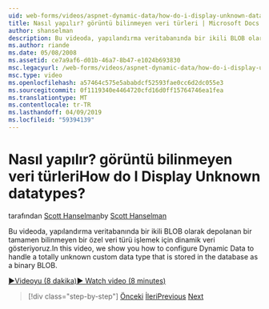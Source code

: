 ```yaml
---
uid: web-forms/videos/aspnet-dynamic-data/how-do-i-display-unknown-datatypes
title: Nasıl yapılır? görüntü bilinmeyen veri türleri | Microsoft Docs
author: shanselman
description: Bu videoda, yapılandırma veritabanında bir ikili BLOB olarak depolanan bir tamamen bilinmeyen bir özel veri türü işlemek için dinamik veri gösteriyoruz.
ms.author: riande
ms.date: 05/08/2008
ms.assetid: ce7a9af6-d01b-46a7-8b47-e1024b693830
msc.legacyurl: /web-forms/videos/aspnet-dynamic-data/how-do-i-display-unknown-datatypes
msc.type: video
ms.openlocfilehash: a57464c575e5ababdcf52593fae0cc6d2dc055e3
ms.sourcegitcommit: 0f1119340e4464720cfd16d0ff15764746ea1fea
ms.translationtype: MT
ms.contentlocale: tr-TR
ms.lasthandoff: 04/09/2019
ms.locfileid: "59394139"
---
```

# <a name="how-do-i-display-unknown-datatypes"></a><span data-ttu-id="c2c69-104">Nasıl yapılır? görüntü bilinmeyen veri türleri</span><span class="sxs-lookup"><span data-stu-id="c2c69-104">How do I Display Unknown datatypes?</span></span>

<span data-ttu-id="c2c69-105">tarafından [Scott Hanselman](https://github.com/shanselman)</span><span class="sxs-lookup"><span data-stu-id="c2c69-105">by [Scott Hanselman](https://github.com/shanselman)</span></span>

<span data-ttu-id="c2c69-106">Bu videoda, yapılandırma veritabanında bir ikili BLOB olarak depolanan bir tamamen bilinmeyen bir özel veri türü işlemek için dinamik veri gösteriyoruz.</span><span class="sxs-lookup"><span data-stu-id="c2c69-106">In this video, we show you how to configure Dynamic Data to handle a totally unknown custom data type that is stored in the database as a binary BLOB.</span></span>

[<span data-ttu-id="c2c69-107">&#9654;Videoyu (8 dakika)</span><span class="sxs-lookup"><span data-stu-id="c2c69-107">&#9654; Watch video (8 minutes)</span></span>](https://channel9.msdn.com/Blogs/ASP-NET-Site-Videos/how-do-i-display-unknown-datatypes)

> [!div class="step-by-step"]
> <span data-ttu-id="c2c69-108">[Önceki](how-do-i-make-custom-pages.md)
> [İleri](how-do-i-use-a-dynamiccontrol-in-listview-and-detailsview-controls.md)</span><span class="sxs-lookup"><span data-stu-id="c2c69-108">[Previous](how-do-i-make-custom-pages.md)
[Next](how-do-i-use-a-dynamiccontrol-in-listview-and-detailsview-controls.md)</span></span>
